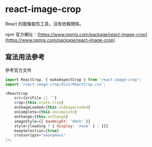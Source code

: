 # react-image-crop

React 的圖像裁剪工具，沒有依賴關係。

npm 官方網址：[https://www.npmjs.com/package/react-image-crop](https://www.npmjs.com/package/react-image-crop)

## 寫法用法參考

參考官方文件

```js
import ReactCrop, { makeAspectCrop } from 'react-image-crop';
import 'react-image-crop/dist/ReactCrop.css';

<ReactCrop
	src={oriFile || ''}
	crop={this.state.crop}
	onImageLoaded={this.onImageLoaded}
	onComplete={this.onComplete}
	onChange={this.onChange}
	imageStyle={{ maxHeight: '60vh' }}
	style={loading ? { display: 'none' } : {}}
	keepSelection={true}
	crossorigin="anonymous"
/>;
```
